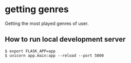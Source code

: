 # getting genres
Getting the most played genres of user.

## How to run local development server
```
$ export FLASK_APP=app
$ uvicorn app.main:app --reload --port 5000
```
